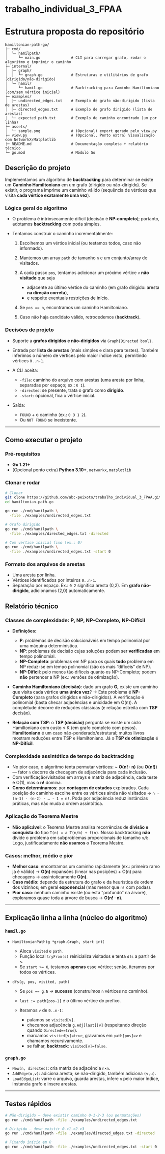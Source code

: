 # trabalho_individual_3_FPAA

# Estrutura proposta do repositório

```
hamiltonian-path-go/
├─ cmd/
│  └─ hamilpath/
│     └─ main.go              # CLI para carregar grafo, rodar o algoritmo e imprimir o caminho
├─ internal/
│  ├─ graph/
│  │  └─ graph.go             # Estruturas e utilitários de grafo (dirigido/não-dirigido)
│  └─ hamil/
│     └─ hamil.go             # Backtracking para Caminho Hamiltoniano (com/sem vértice inicial)
├─ examples/
│  ├─ undirected_edges.txt    # Exemplo de grafo não-dirigido (lista de arestas)
│  ├─ directed_edges.txt      # Exemplo de grafo dirigido (lista de arestas)
│  └─ expected_path.txt       # Exemplo de caminho encontrado (um por linha)
├─ assets/
│  └─ sample.png              # (Opcional) export gerado pelo view.py
├─ view.py                    # (Opcional, Ponto extra) Visualização com NetworkX/Matplotlib
├─ README.md                  # Documentação completa + relatório técnico
└─ go.mod                     # Módulo Go
```

## Descrição do projeto

Implementamos um algoritmo de **backtracking** para determinar se existe um **Caminho Hamiltoniano** em um grafo (dirigido ou não-dirigido). Se existir, o programa imprime um caminho válido (sequência de vértices que visita **cada vértice exatamente uma vez**).

### Lógica geral do algoritmo

* O problema é intrinsecamente difícil (decisão é **NP-completo**); portanto, adotamos **backtracking** com poda simples.
* Tentamos construir o caminho incrementalmente:

  1. Escolhemos um vértice inicial (ou testamos todos, caso não informado).
  2. Mantemos um array `path` de tamanho `n` e um conjunto/array de visitados.
  3. A cada passo `pos`, tentamos adicionar um próximo vértice `v` **não visitado** que seja

     * adjacente ao último vértice do caminho (em grafo dirigido: aresta **na direção correta**),
     * e respeite eventuais restrições de início.
  4. Se `pos == n`, encontramos um caminho Hamiltoniano.
  5. Caso não haja candidato válido, retrocedemos (**backtrack**).

### Decisões de projeto

* Suporte a **grafos dirigidos e não-dirigidos** via `Graph{Directed bool}`.
* Entrada por **lista de arestas** (mais simples e clara para testes). Também inferimos o número de vértices pelo maior índice visto, permitindo vértices `0..n-1`.
* A CLI aceita:

  * `-file`: caminho do arquivo com arestas (uma aresta por linha, separadas por espaço; ex.: `0 1`).
  * `-directed`: se presente, trata o grafo como **dirigido**.
  * `-start`: opcional, fixa o vértice inicial.
* Saída:

  * `FOUND` + o caminho (ex.: `0 3 1 2`).
  * Ou `NOT FOUND` se inexistente.

---

## Como executar o projeto

### Pré-requisitos

* **Go 1.21+**
* (Opcional ponto extra) **Python 3.10+**, `networkx`, `matplotlib`

### Clonar e rodar

```bash
# Clonar
git clone https://github.com/abc-peixoto/trabalho_individual_3_FPAA.git
cd hamiltonian-path-go

go run ./cmd/hamilpath \
  -file ./examples/undirected_edges.txt

# Grafo dirigido
go run ./cmd/hamilpath \
  -file ./examples/directed_edges.txt -directed

# Com vértice inicial fixo (ex.: 0)
go run ./cmd/hamilpath \
  -file ./examples/undirected_edges.txt -start 0
```

### Formato dos arquivos de arestas

* Uma aresta por linha.
* Vértices identificados por inteiros `0..n-1`.
* Separação por espaço. Ex.: `0 2` significa aresta (0,2). Em **grafo não-dirigido**, adicionamos (2,0) automaticamente.

## Relatório técnico

### Classes de complexidade: P, NP, NP-Completo, NP-Difícil

* **Definições:**

  * **P**: problemas de decisão solucionáveis em tempo polinomial por uma máquina determinística.
  * **NP**: problemas de decisão cujas soluções podem ser **verificadas** em tempo polinomial.
  * **NP-Completo**: problemas em NP para os quais **todo** problema em NP reduz-se em tempo polinomial (são os mais “difíceis” de NP).
  * **NP-Difícil**: pelo menos tão difíceis quanto os NP-Completo; podem **não** pertencer a NP (ex.: versões de otimização).

* **Caminho Hamiltoniano (decisão)**: dado um grafo **G**, existe um caminho que visita cada vértice **uma única vez**? → Este problema é **NP-Completo** (para grafos dirigidos e não-dirigidos). A verificação é polinomial (basta checar adjacências e unicidade em O(n)). A completude decorre de reduções clássicas (e relação estreita com **TSP** decisão).

* **Relação com TSP**: o **TSP (decisão)** pergunta se existe um ciclo Hamiltoniano com custo ≤ K (em grafo completo com pesos). **Hamiltoniano** é um caso não-ponderado/estrutural; muitos livros mostram reduções entre TSP e Hamiltoniano. Já o **TSP de otimização** é **NP-Difícil**.

### Complexidade assintótica de tempo do backtracking

* No pior caso, o algoritmo tenta permutar vértices: ~ **O(n! · n)** (ou **O(n!)**) — fator `n` decorre da checagem de adjacência para cada inclusão.
* Com verificação/visitados em arrays e matriz de adjacência, cada teste é O(1), mas o **n!** domina.
* **Como determinamos**: por **contagem de estados** explorados. Cada posição do caminho escolhe entre os vértices ainda não visitados → `n · (n-1) · (n-2) · … · 1 = n!`. Poda por adjacência reduz instâncias práticas, mas não muda a ordem assintótica.

### Aplicação do **Teorema Mestre**

* **Não aplicável**: o Teorema Mestre analisa recorrências de **divisão e conquista** do tipo `T(n) = a T(n/b) + f(n)`. Nosso backtracking **não** divide o problema em subproblemas proporcionais de tamanho `n/b`. Logo, justificadamente **não usamos** o Teorema Mestre.

### Casos: melhor, médio e pior

* **Melhor caso**: encontramos um caminho rapidamente (ex.: primeiro ramo já é válido) → **O(n)** expansões (linear nas posições) + O(n) para checagens → assintoticamente **O(n)**.
* **Caso médio**: depende da estrutura do grafo e da heurística de ordem dos vizinhos; em geral **exponencial** (mas menor que `n!` com podas).
* **Pior caso**: nenhum caminho existe (ou está “profundo” na árvore), exploramos quase toda a árvore de busca → **O(n! · n)**.

---

## Explicação linha a linha (núcleo do algoritmo)

### `hamil.go`

* `HamiltonianPath(g *graph.Graph, start int)`

  * Aloca `visited` e `path`.
  * Função local `tryFrom(s)` reinicializa visitados e tenta `dfs` a partir de `s`.
  * Se `start >= 0`, testamos **apenas** esse vértice; senão, iteramos por todos os vértices.
* `dfs(g, pos, visited, path)`

  * Se `pos == g.N` → **sucesso** (construímos `n` vértices no caminho).
  * `last := path[pos-1]` é o último vértice do prefixo.
  * Iteramos `v` de `0..n-1`:

    * pulamos se `visited[v]`.
    * checamos adjacência `g.Adj[last][v]` (respeitando direção quando `Directed==true`).
    * marcamos `visited[v]=true`, gravamos em `path[pos]=v` e chamamos recursivamente.
    * se falhar, **backtrack**: `visited[v]=false`.

### `graph.go`

* `New(n, directed)`: cria matriz de adjacência `n×n`.
* `AddEdge(u,v)`: adiciona aresta; se não-dirigido, também adiciona `(v,u)`.
* `LoadEdgeList`: varre o arquivo, guarda arestas, infere `n` pelo maior índice, instancia grafo e insere arestas.

---

## Testes rápidos

```bash
# Não-dirigido — deve existir caminho 0-1-2-3 (ou permutações)
go run ./cmd/hamilpath -file ./examples/undirected_edges.txt

# Dirigido — deve existir 0->1->2->3
go run ./cmd/hamilpath -file ./examples/directed_edges.txt -directed

# Fixando início em 0
go run ./cmd/hamilpath -file ./examples/undirected_edges.txt -start 0
```